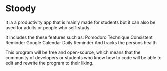 # Stoody
 
 It ia a productivity app that is mainly made for students but it can also be used for adults or people who self-study.

It includes the these features such as:
    Pomodoro Technique
    Consistent Reminder 
    Google Calendar
    Daily Reminder 
    And tracks the persons health

This program will be free and open-source, which means that the community of developers or students who know how to code will be able to
edit and rewrite the program to their liking.